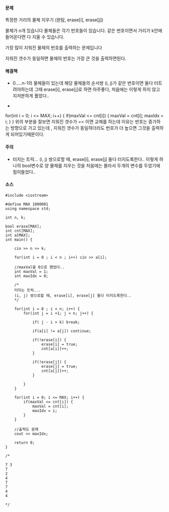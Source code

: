 #### 문제
특정한 거리의 물체 지우기 (완탐, erase[i], erase[j])

물체가 n개 있습니다  물체들은 각기 번호들이 있습니다. 같은 번호이면서 거리가 k안에 들어온다면 다 지울 수 있습니다.

가장 많이 지워진 물체의 번호를 출력하는 문제입니다

지워진 갯수가 동일하면 물체의 번호는 가장 큰 것을 출력하면된다. 


#### 해결책 
- 0.....n-1의 물체들이 있는데 해당 물체들의 순서쌍 (i, j)가 같은 번호이면 둘다 터트려야하는데 그때 erase[i], erase[j]로 하면 아주좋다, 처음에는 이렇게 하지 않고 지저분하게 풀었다..


- 
for(int i = 0; i <= MAX; i++) {
        if(maxVal <= cnt[i]) {
            maxVal = cnt[i];
            maxIdx = i;
        }
    }
위의 부분을 잘보면 지워진 갯수가 =< 이면 교체를 하는데 이유는 번호는 증가하는 방향으로 가고 있는데 , 지워진 갯수가 동일하더라도 번호가 더 높으면 그것을 출력하게 되어있기때문이다.


#### 주의 
-    터지는 트릭...   (i, j) 쌍으로할 때, erase[i], erase[j] 둘다 터지도록한다..  이렇게 하나의 bool변수로 양 물체를 지우는 것을 처음에는 몰라서 두개의 변수를 두었기에 힘이들었다.. 
#### 소스 
````
#include <iostream>

#define MAX 1000001
using namespace std;

int n, k;

bool erase[MAX];
int cnt[MAX];
int a[MAX];
int main() {

    cin >> n >> k;

    for(int i = 0 ; i < n ; i++) cin >> a[i];

    //maxVal을 0으로 했었다..
    int maxVal = 1;
    int maxIdx = 0;

    /*
    터지는 트릭... 
    (i, j) 쌍으로할 때, erase[i], erase[j] 둘다 터지도록한다..
    */

    for(int i = 0 ; i < n; i++) {
        for(int j = i +1; j < n; j++) {

            if( j - i > k) break;

            if(a[i] != a[j]) continue;

            if(!erase[i]) {
                erase[i] = true;
                cnt[a[i]]++;
            }

            if(!erase[j]) {
                erase[j] = true;
                cnt[a[j]]++;
            }

        }
    }

    for(int i = 0; i <= MAX; i++) {
        if(maxVal <= cnt[i]) {
            maxVal = cnt[i];
            maxIdx = i;
        }
    }

    //출력도 문제
    cout << maxIdx;
    
    return 0;
}

/*

7 3
7
2
4
7
7
4
4

*/
````

